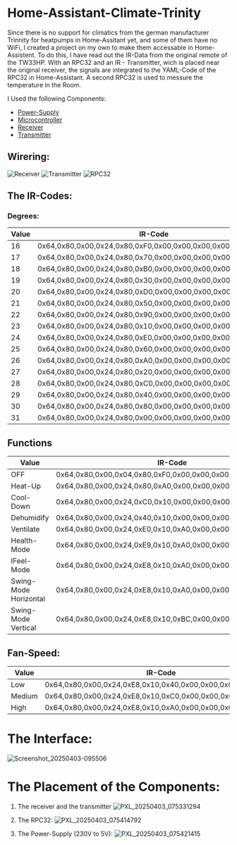 # Home-Assistant-Climate-Trinity

Since there is no support for climatics from the german manufacturer Trinnity for heatpumps in Home-Assitant yet,
and some of them have no WiFi, I created a project on my own to make them accessable in Home-Assistent. 
To do this, I have read out the IR-Data from the original remote of the TW33HP. With an RPC32
and an IR - Transmitter, wich is placed near the original receiver, the signals are integrated to the YAML-Code
of the RPC32 in Home-Assistant. 
A second RPC32 is used to messure the temperature in the Room. 

I Used the following Components:
- [Power-Supply](https://www.amazon.de/dp/B07KXQZKRW)
- [Microcontroller](https://www.amazon.de/dp/B07Z83MF5W)
- [Receiver](https://www.amazon.de/dp/B089QKGRTL)
- [Transmitter](https://www.amazon.de/dp/B07KXQZKRW)

## Wirering:
![Receiver](https://github.com/user-attachments/assets/54cd0424-318e-43d7-8389-e4621ce02578)
![Transmitter](https://github.com/user-attachments/assets/013fc2ce-e631-459d-a22b-c6035e334454)
![RPC32](https://github.com/user-attachments/assets/9b9c318a-6f79-4edb-932c-794435e2a230)

## The IR-Codes:
### Degrees:
| Value| IR-Code|
|--|--|
|16| 0x64,0x80,0x00,0x24,0x80,0xF0,0x00,0x00,0x00,0x00,0x00,0x92
|17| 0x64,0x80,0x00,0x24,0x80,0x70,0x00,0x00,0x00,0x00,0x00,0x12
|18| 0x64,0x80,0x00,0x24,0x80,0xB0,0x00,0x00,0x00,0x00,0x00,0xE2
|19| 0x64,0x80,0x00,0x24,0x80,0x30,0x00,0x00,0x00,0x00,0x00,0x62
|20| 0x64,0x80,0x00,0x24,0x80,0xD0,0x00,0x00,0x00,0x00,0x00,0xA2
|21| 0x64,0x80,0x00,0x24,0x80,0x50,0x00,0x00,0x00,0x00,0x00,0x22
|22| 0x64,0x80,0x00,0x24,0x80,0x90,0x00,0x00,0x00,0x00,0x00,0xC2
|23| 0x64,0x80,0x00,0x24,0x80,0x10,0x00,0x00,0x00,0x00,0x00,0x42
|24| 0x64,0x80,0x00,0x24,0x80,0xE0,0x00,0x00,0x00,0x00,0x00,0x82
|25| 0x64,0x80,0x00,0x24,0x80,0x60,0x00,0x00,0x00,0x00,0x00,0x02
|26| 0x64,0x80,0x00,0x24,0x80,0xA0,0x00,0x00,0x00,0x00,0x00,0xFC
|27| 0x64,0x80,0x00,0x24,0x80,0x20,0x00,0x00,0x00,0x00,0x00,0x7C
|28| 0x64,0x80,0x00,0x24,0x80,0xC0,0x00,0x00,0x00,0x00,0x00,0xBC
|29| 0x64,0x80,0x00,0x24,0x80,0x40,0x00,0x00,0x00,0x00,0x00,0x3C
|30| 0x64,0x80,0x00,0x24,0x80,0x80,0x00,0x00,0x00,0x00,0x00,0xDC
|31| 0x64,0x80,0x00,0x24,0x80,0x00,0x00,0x00,0x00,0x00,0x00,0x5C

## Functions
| Value| IR-Code|
|--|--|
|OFF|0x64,0x80,0x00,0x04,0x80,0xF0,0x00,0x00,0x00,0x00,0x00,0xA2
|Heat-Up|0x64,0x80,0x00,0x24,0x80,0xA0,0x00,0x00,0x00,0x00,0x00,0xFC
|Cool-Down|0x64,0x80,0x00,0x24,0xC0,0x10,0x00,0x00,0x00,0x00,0x01,0x23
|Dehumidify|0x64,0x80,0x00,0x24,0x40,0x10,0x00,0x00,0x00,0x00,0x01,0xC3
|Ventilate|0x64,0x80,0x00,0x24,0xE0,0x10,0xA0,0x00,0x00,0x00,0x01,0xB3
|Health-Mode|0x64,0x80,0x00,0x24,0xE9,0x10,0xA0,0x00,0x00,0xE8,0x01,0x2E
|IFeel-Mode|0x64,0x80,0x00,0x24,0xE8,0x10,0xA0,0x00,0x00,0x00,0x01,0xBB
|Swing-Mode Horizontal|0x64,0x80,0x00,0x24,0xE8,0x10,0xA0,0x00,0x00,0x00,0x11,0xA7
|Swing-Mode Vertical|  0x64,0x80,0x00,0x24,0xE8,0x10,0xBC,0x00,0x00,0x00,0x11,0xB8

## Fan-Speed:
| Value| IR-Code|
|--|--|
|Low|0x64,0x80,0x00,0x24,0xE8,0x10,0x40,0x00,0x00,0x00,0x01,0x5B
|Medium|0x64,0x80,0x00,0x24,0xE8,0x10,0xC0,0x00,0x00,0x00,0x01,0xDB
|High|0x64,0x80,0x00,0x24,0xE8,0x10,0xA0,0x00,0x00,0x00,0x01,0xBB



# The Interface:

![Screenshot_20250403-095506](https://github.com/user-attachments/assets/1652f1e1-2f4d-47b5-97ca-76ef2771e415)

# The Placement of the Components:

1) The receiver and the transmitter
![PXL_20250403_075331294](https://github.com/user-attachments/assets/84f2d1ef-a2c6-4530-8c5a-90cb74447341)

2) The RPC32:
![PXL_20250403_075414792](https://github.com/user-attachments/assets/c5c91b91-fe12-4782-86d5-608188c43c04)

3) The Power-Supply (230V to 5V):
![PXL_20250403_075421415](https://github.com/user-attachments/assets/3e6dbd65-a69d-4fe9-a909-40f1f2e528c1)


